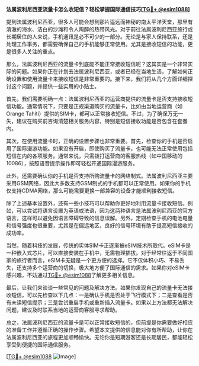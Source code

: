 **法属波利尼西亚流量卡怎么收短信？轻松掌握国际通信技巧[[TG💪+ @esim1088](https://t.me/s/esim1088)]**

提到法属波利尼西亚，很多人可能会想到那片遥远而神秘的南太平洋天堂，那里有清澈的海水、洁白的沙滩和令人陶醉的热带风光。对于前往法属波利尼西亚旅行或长期居住的人来说，手机通讯是必不可少的一部分。无论是与家人保持联系，还是处理工作事务，都需要确保自己的手机能够正常使用。尤其是接收短信的功能，更是很多人关注的重点。

那么，法属波利尼西亚的流量卡到底能不能正常接收短信呢？这其实是一个非常实际的问题。如果你正在计划去法属波利尼西亚，或者已经在当地生活，了解如何正确设置和使用流量卡来接收短信是非常重要的。接下来，我们将从几个方面详细探讨这个问题，并提供一些实用的小贴士。

首先，我们需要明确一点：法属波利尼西亚的运营商提供的流量卡是否支持接收短信功能。通常情况下，只要是正规渠道购买的流量卡，比如由当地运营商（如Orange Tahiti）提供的SIM卡，都可以正常接收短信。不过，为了确保万无一失，建议在购买前咨询清楚相关服务内容，特别是短信接收功能是否包含在套餐内。

其次，在使用流量卡时，正确的设置步骤也非常重要。首先，检查你的手机是否启用了国际漫游功能。如果没有开启，即使购买了流量卡，也可能无法正常使用包括短信在内的各项服务。通常来说，只需拨打运营商的客服热线（如中国移动的10086），按照语音提示操作即可轻松开通国际漫游服务。

此外，还需要确认你的手机是否支持所购流量卡的网络制式。法属波利尼西亚主要采用GSM网络，因此大多数支持GSM制式的手机都可以正常使用。如果你的手机仅支持CDMA网络，那么可能需要更换一部兼容的设备才能顺利接收短信。

除了上述基本设置外，还有一些小技巧可以帮助你更好地利用流量卡接收短信。例如，可以尝试将语言设置为英语或法语，因为这两种语言是法属波利尼西亚的官方语言，这样可以避免因语言障碍导致的信息误解。另外，定期检查手机的电池电量和信号强度也很重要，尤其是在偏远地区，良好的信号环境有助于提高短信接收的成功率。

当然，随着科技的发展，传统的实体SIM卡正逐渐被eSIM技术所取代。eSIM卡是一种嵌入式芯片，可以直接安装在手机中，无需物理插拔。对于经常往返于不同国家的旅行者而言，eSIM卡无疑是一个更方便的选择。它不仅体积小巧、不易丢失，还支持多个运营商的切换，极大地方便了国际通信的需求。如果你对eSIM卡感兴趣，不妨通过[TG💪+ @esim1088](https://t.me/s/esim1088)了解更多相关信息。

最后，让我们来谈谈一些常见的问题及解决方法。如果你发现自己的流量卡无法接收短信，可以先检查以下几点：一是确认手机是否处于飞行模式下；二是查看是否有未读短信提示；三是尝试重启手机或重新插入流量卡。如果以上方法都无法解决问题，建议及时联系当地的运营商客服寻求帮助。

总之，法属波利尼西亚的流量卡是可以正常接收短信的，但前提是你需要做好相应的准备工作并遵循正确的操作步骤。希望本文提供的信息能对你有所帮助，让你在法属波利尼西亚的旅程更加顺畅愉快。无论你是短期游客还是长期居民，都能轻松享受到便捷的国际通信服务。

[[TG💪+ @esim1088](https://t.me/s/esim1088) ![Image](https://i.postimg.cc/4NQfJmqS/Snipaste-2025-05-13-00-14-12.png)]